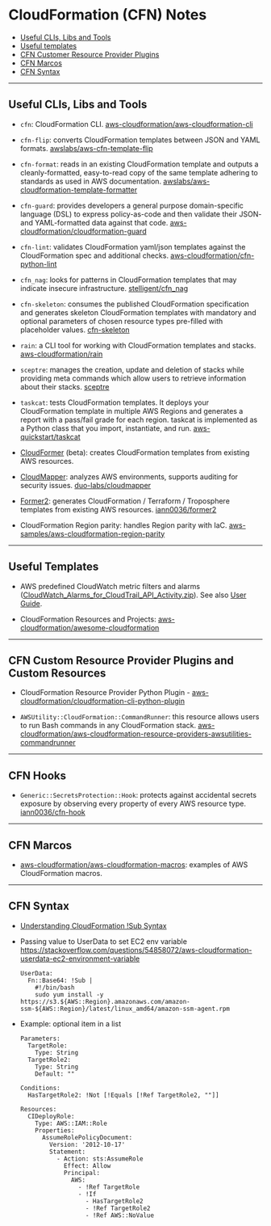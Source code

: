 # CloudFormation (CFN) Notes

- [Useful CLIs, Libs and Tools](#useful-clis-libs-and-tools)
- [Useful templates](#useful-templates)
- [CFN Customer Resource Provider Plugins](#cfn-custom-resource-provider-plugins-and-custom-resources)
- [CFN Marcos](#cfn-marcos)
- [CFN Syntax](#cfn-syntax)

---
## Useful CLIs, Libs and Tools

- `cfn`: CloudFormation CLI. [aws-cloudformation/aws-cloudformation-cli](https://github.com/aws-cloudformation/cloudformation-cli)

- `cfn-flip`: converts CloudFormation templates between JSON and YAML formats. [awslabs/aws-cfn-template-flip](https://github.com/awslabs/aws-cfn-template-flip)

- `cfn-format`: reads in an existing CloudFormation template and outputs a cleanly-formatted, easy-to-read copy of the same template adhering to standards as used in AWS documentation. [awslabs/aws-cloudformation-template-formatter](https://github.com/awslabs/aws-cloudformation-template-formatter)

- `cfn-guard`: provides developers a general purpose domain-specific language (DSL) to express policy-as-code and then validate their JSON- and YAML-formatted data against that code. [aws-cloudformation/cloudformation-guard](https://github.com/aws-cloudformation/cloudformation-guard)

- `cfn-lint`: validates CloudFormation yaml/json templates against the CloudFormation spec and additional checks. [aws-cloudformation/cfn-python-lint](https://github.com/aws-cloudformation/cfn-python-lint)

- `cfn_nag`: looks for patterns in CloudFormation templates that may indicate insecure infrastructure. [stelligent/cfn_nag](https://github.com/stelligent/cfn_nag)

- `cfn-skeleton`: consumes the published CloudFormation specification and generates skeleton CloudFormation templates with mandatory and optional parameters of chosen resource types pre-filled with placeholder values. [cfn-skeleton](https://github.com/awslabs/aws-cloudformation-template-builder)

- `rain`: a CLI tool for working with CloudFormation templates and stacks. [aws-cloudformation/rain](https://github.com/aws-cloudformation/rain)

- `sceptre`: manages the creation, update and deletion of stacks while providing meta commands which allow users to retrieve information about their stacks. [sceptre](https://sceptre.cloudreach.com/)

- `taskcat`: tests CloudFormation templates. It deploys your CloudFormation template in multiple AWS Regions and generates a report with a pass/fail grade for each region. taskcat is implemented as a Python class that you import, instantiate, and run. [aws-quickstart/taskcat](https://github.com/aws-quickstart/taskcat)

- [CloudFormer](https://aws.amazon.com/blogs/devops/building-aws-cloudformation-templates-using-cloudformer/)
 (beta): creates CloudFormation templates from existing AWS resources.

- [CloudMapper](https://github.com/duo-labs/cloudmapper): analyzes AWS environments, supports auditing for security issues. [duo-labs/cloudmapper](https://github.com/duo-labs/cloudmapper)

- [Former2]((https://github.com/iann0036/former2)): generates CloudFormation / Terraform / Troposphere templates from existing AWS resources. [iann0036/former2](https://github.com/iann0036/former2)

- CloudFormation Region parity: handles Region parity with IaC. [aws-samples/aws-cloudformation-region-parity](https://github.com/aws-samples/aws-cloudformation-region-parity)


---
## Useful Templates

- AWS predefined CloudWatch metric filters and alarms
  ([CloudWatch_Alarms_for_CloudTrail_API_Activity.zip](https://docs.aws.amazon.com/awscloudtrail/latest/userguide/samples/CloudWatch_Alarms_for_CloudTrail_API_Activity.zip)). See also [User Guide](https://docs.aws.amazon.com/awscloudtrail/latest/userguide/use-cloudformation-template-to-create-cloudwatch-alarms.html).

- CloudFormation Resources and Projects: [aws-cloudformation/awesome-cloudformation](https://github.com/aws-cloudformation/awesome-cloudformation)


---
## CFN Custom Resource Provider Plugins and Custom Resources

- CloudFormation Resource Provider Python Plugin - [aws-cloudformation/cloudformation-cli-python-plugin](https://github.com/aws-cloudformation/cloudformation-cli-python-plugin)

- `AWSUtility::CloudFormation::CommandRunner`: this resource allows users to run Bash commands in any CloudFormation stack. [aws-cloudformation/aws-cloudformation-resource-providers-awsutilities-commandrunner](https://github.com/aws-cloudformation/aws-cloudformation-resource-providers-awsutilities-commandrunner)


---
## CFN Hooks

- `Generic::SecretsProtection::Hook`: protects against accidental secrets exposure by observing every property of every AWS resource type.
  [iann0036/cfn-hook](https://github.com/iann0036/cfn-hooks/tree/main/Generic-SecretsProtection-Hook)


---
## CFN Marcos

- [aws-cloudformation/aws-cloudformation-macros](https://github.com/aws-cloudformation/aws-cloudformation-macros): examples of AWS CloudFormation macros.


---
## CFN Syntax

- [Understanding CloudFormation !Sub Syntax](https://www.fischco.org/technica/2017/cloud-formation-sub/)

- Passing value to UserData to set EC2 env variable https://stackoverflow.com/questions/54858072/aws-cloudformation-userdata-ec2-environment-variable
    ```
    UserData:
      Fn::Base64: !Sub |
        #!/bin/bash
        sudo yum install -y https://s3.${AWS::Region}.amazonaws.com/amazon-ssm-${AWS::Region}/latest/linux_amd64/amazon-ssm-agent.rpm
    ```

- Example: optional item in a list
    ```
    Parameters:
      TargetRole:
        Type: String
      TargetRole2:
        Type: String
        Default: ""

    Conditions:
      HasTargetRole2: !Not [!Equals [!Ref TargetRole2, ""]]

    Resources:
      CIDeployRole:
        Type: AWS::IAM::Role
        Properties:
          AssumeRolePolicyDocument:
            Version: '2012-10-17'
            Statement:
              - Action: sts:AssumeRole
                Effect: Allow
                Principal:
                  AWS:
                    - !Ref TargetRole
                    - !If
                      - HasTargetRole2
                      - !Ref TargetRole2
                      - !Ref AWS::NoValue
    ```
